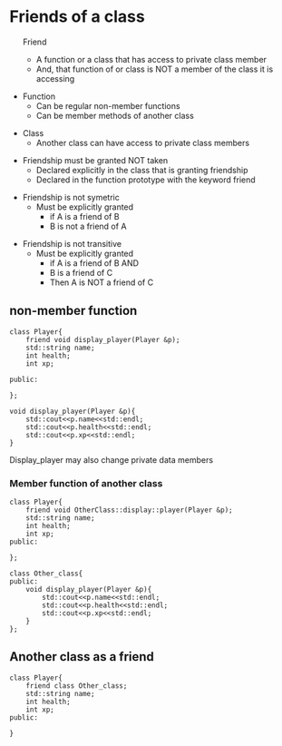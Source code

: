 # Friends of a class
<ul>
<il>Friend
    <ul>
        <li>A function or a class that has access to private class member</li>
        <li>And, that function of or class is NOT a member of the class it is accessing</li>
    </ul>
    </li>
</ul>

<ul>
    <li>Function
        <ul>
            <li>Can be regular non-member functions</li>
            <li>Can be member methods of another class</li>
        </ul>
    </li>
</ul>

<ul>
    <li>Class
        <ul>
            <li>Another class can have access to private class members</li>
        </ul>
    </li>
</ul>

<ul>
    <li>Friendship must be granted NOT taken
        <ul>
            <li>Declared explicitly in the class that is granting friendship</li>
            <li>Declared in the function prototype with the keyword friend</li>
        </ul>
    </li>
</ul>

<ul>
    <li>Friendship is not symetric
        <ul>
            <li>Must be explicitly granted
                <ul>
                    <li>if A is a friend of B</li>
                    <li>B is not a friend of A</li>
                </ul>
            </li>
        </ul>
    </li>
</ul>

<ul>
    <li>Friendship is not transitive
        <ul>
            <li>Must be explicitly granted
                <ul>
                    <li>if A is a friend of B AND</li>
                    <li>B is a friend of C</li>
                    <li>Then A is NOT a friend of C</li>
                </ul>
            </li>
        </ul>
    </li>
</ul>

## non-member function
```
class Player{
    friend void display_player(Player &p);
    std::string name;
    int health;
    int xp;

public:

};
```


```
void display_player(Player &p){
    std::cout<<p.name<<std::endl;
    std::cout<<p.health<<std::endl;
    std::cout<<p.xp<<std::endl;
}
```
Display_player may also change private data members

### Member function of another class
```
class Player{
    friend void OtherClass::display::player(Player &p);
    std::string name;
    int health;
    int xp;
public:

};
```

```
class Other_class{
public:
    void display_player(Player &p){
        std::cout<<p.name<<std::endl;
        std::cout<<p.health<<std::endl;
        std::cout<<p.xp<<std::endl;
    }
};
```

## Another class as a friend
```
class Player{
    friend class Other_class;
    std::string name;
    int health;
    int xp;
public:

}
```